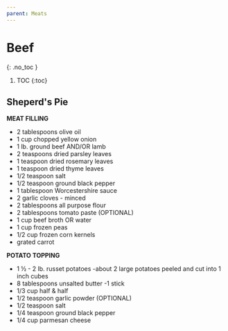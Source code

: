 ```yaml
---
parent: Meats
---
```


# Beef
{: .no_toc }

1. TOC
{:toc}

## Sheperd's Pie

**MEAT FILLING**
* 2 tablespoons olive oil
* 1 cup chopped yellow onion
* 1 lb. ground beef AND/OR lamb
* 2 teaspoons dried parsley leaves
* 1 teaspoon dried rosemary leaves
* 1 teaspoon dried thyme leaves
* 1/2 teaspoon salt
* 1/2 teaspoon ground black pepper
* 1 tablespoon Worcestershire sauce
* 2 garlic cloves - minced
* 2 tablespoons all purpose flour
* 2 tablespoons tomato paste (OPTIONAL)
* 1 cup beef broth OR water
* 1 cup frozen peas
* 1/2 cup frozen corn kernels
* grated carrot

**POTATO TOPPING**
* 1 ½ - 2 lb. russet potatoes -about 2 large potatoes peeled and cut into 1 inch cubes
* 8 tablespoons unsalted butter -1 stick
* 1/3 cup half & half
* 1/2 teaspoon garlic powder (OPTIONAL)
* 1/2 teaspoon salt
* 1/4 teaspoon ground black pepper
* 1/4 cup parmesan cheese
